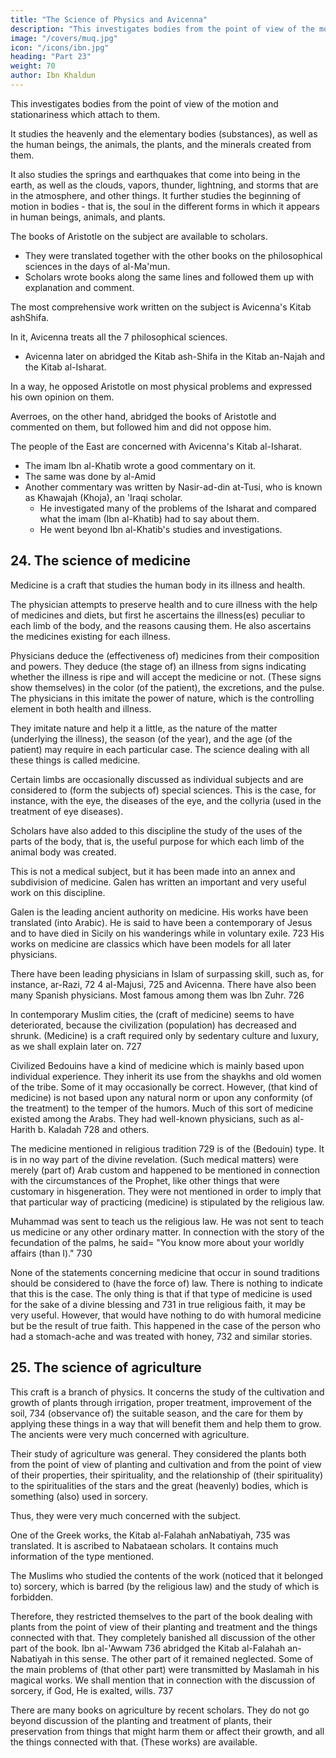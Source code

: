 ```yaml
---
title: "The Science of Physics and Avicenna"
description: "This investigates bodies from the point of view of the motion and stationariness which attach to them"
image: "/covers/muq.jpg"
icon: "/icons/ibn.jpg"
heading: "Part 23"
weight: 70
author: Ibn Khaldun
---
```



This investigates bodies from the point of view of the motion and stationariness which attach to them. 

It studies the heavenly and the elementary bodies (substances), as well as the human beings, the animals, the plants, and the minerals created from them. 

It also studies the springs and earthquakes that come into being in the earth, as well as the clouds, vapors, thunder, lightning, and storms that are in the atmosphere, and other things. It further studies the beginning of motion in bodies - that is, the soul in the different forms in which it appears in human beings, animals, and plants.

The books of Aristotle on the subject are available to scholars.
- They were translated together with the other books on the philosophical sciences in the days of al-Ma'mun.
- Scholars wrote books along the same lines and followed them up with explanation and comment. <!-- 715  -->

The most comprehensive work written on the subject is Avicenna's Kitab ashShifa.

In it, Avicenna treats all the 7 philosophical sciences.
- Avicenna later on abridged the Kitab ash-Shifa in the Kitab an-Najah and the Kitab al-Isharat. 

In a way, he opposed Aristotle on most physical problems and expressed his own opinion on them.

Averroes, on the other hand, abridged the books of Aristotle and commented on them, but followed him and did not oppose him. 

<!-- Scholars have written many works on the subject, but these are the works that are famous at this time and to which
attention is paid when one (studies) the craft (of physics). -->

The people of the East are concerned with Avicenna's Kitab al-Isharat.
- The imam Ibn al-Khatib wrote a good commentary on it.
- The same was done by al-Amid
- Another commentary was written by Nasir-ad-din at-Tusi, who is known as Khawajah (Khoja), an 'Iraqi scholar.
  - He investigated many of the problems of the Isharat and compared what the imam (Ibn al-Khatib) had to say about them.
  - He went beyond Ibn al-Khatib's studies and investigations.


## 24. The science of medicine

Medicine is a craft that studies the human body in its illness and health. 

The physician attempts to preserve health and to cure illness with the help of medicines and diets, but first he ascertains the illness(es) peculiar to each limb of the body, and the reasons causing them. He also ascertains the medicines existing for each illness.

Physicians deduce the (effectiveness of) medicines from their composition and powers. They deduce (the stage of) an illness from signs indicating whether the
illness is ripe and will accept the medicine or not. (These signs show themselves) in the color (of the patient), the excretions, and the pulse. The physicians in this imitate the power of nature, which is the controlling element in both health and illness.

They imitate nature and help it a little, as the nature of the matter (underlying the illness), the season (of the year), and the age (of the patient) may require in each particular case. The science dealing with all these things is called medicine.

Certain limbs are occasionally discussed as individual subjects and are considered to (form the subjects of) special sciences. This is the case, for instance,
with the eye, the diseases of the eye, and the collyria (used in the treatment of eye diseases).

Scholars have also added to this discipline the study of the uses of the parts of the body, that is, the useful purpose for which each limb of the animal body
was created. 

This is not a medical subject, but it has been made into an annex and subdivision of medicine. Galen has written an important and very useful work on
this discipline.

Galen is the leading ancient authority on medicine. His works have been translated (into Arabic). He is said to have been a contemporary of Jesus and to
have died in Sicily on his wanderings while in voluntary exile. 723 His works on medicine are classics which have been models for all later physicians.

There have been leading physicians in Islam of surpassing skill, such as, for instance, ar-Razi, 72 4 al-Majusi, 725 and Avicenna. There have also been many
Spanish physicians. Most famous among them was Ibn Zuhr. 726 

In contemporary Muslim cities, the (craft of medicine) seems to have deteriorated, because the civilization (population) has decreased and shrunk.
(Medicine) is a craft required only by sedentary culture and luxury, as we shall
explain later on. 727

Civilized Bedouins have a kind of medicine which is mainly based upon individual experience. They inherit its use from the shaykhs and old women of the
tribe. Some of it may occasionally be correct. However, (that kind of medicine) is
not based upon any natural norm or upon any conformity (of the treatment) to the
temper of the humors. Much of this sort of medicine existed among the Arabs. They
had well-known physicians, such as al-Harith b. Kaladah 728 and others.

The medicine mentioned in religious tradition 729 is of the (Bedouin) type. It is in no way part of the divine revelation. (Such medical matters) were merely (part
of) Arab custom and happened to be mentioned in connection with the circumstances of the Prophet, like other things that were customary in hisgeneration. They were not mentioned in order to imply that that particular way of practicing (medicine) is stipulated by the religious law. 

Muhammad was sent to teach us the religious law. He was not sent to teach us medicine or any other
ordinary matter. In connection with the story of the fecundation of the palms, he
said= "You know more about your worldly affairs (than I)." 730

None of the statements concerning medicine that occur in sound traditions should be considered to (have the force of) law. There is nothing to indicate that this
is the case. The only thing is that if that type of medicine is used for the sake of a divine blessing and 731 in true religious faith, it may be very useful. However, that would have nothing to do with humoral medicine but be the result of true faith. This
happened in the case of the person who had a stomach-ache and was treated with
honey, 732 and similar stories.


## 25. The science of agriculture

This craft is a branch of physics. It concerns the study of the cultivation and growth of plants through irrigation, proper treatment, improvement of the soil, 734
(observance of) the suitable season, and the care for them by applying these things in a way that will benefit them and help them to grow.
The ancients were very much concerned with agriculture. 

Their study of agriculture was general. They considered the plants both from the point of view of planting and cultivation and from the point of view of their properties, their spirituality, and the relationship of (their spirituality) to the spiritualities of the stars and the great (heavenly) bodies, which is something (also) used in sorcery. 

Thus, they were very much concerned with the subject.

One of the Greek works, the Kitab al-Falahah anNabatiyah, 735 was translated. It is ascribed to Nabataean scholars. It contains much information of the
type mentioned. 

The Muslims who studied the contents of the work (noticed that it belonged to) sorcery, which is barred (by the religious law) and the study of which is forbidden. 

Therefore, they restricted themselves to the part of the book dealing with plants from the point of view of their planting and treatment and the things
connected with that. They completely banished all discussion of the other part of the book. Ibn al-'Awwam 736 abridged the Kitab al-Falahah an-Nabatiyah in this
sense. The other part of it remained neglected. Some of the main problems of (that other part) were transmitted by Maslamah in his magical works. We shall mention
that in connection with the discussion of sorcery, if God, He is exalted, wills. 737

There are many books on agriculture by recent scholars. They do not go beyond discussion of the planting and treatment of plants, their preservation from
things that might harm them or affect their growth, and all the things connected with that. (These works) are available.


